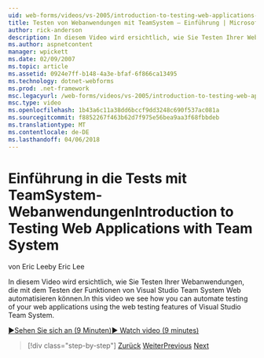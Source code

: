 ```yaml
---
uid: web-forms/videos/vs-2005/introduction-to-testing-web-applications-with-team-system
title: Testen von Webanwendungen mit TeamSystem – Einführung | Microsoft Docs
author: rick-anderson
description: In diesem Video wird ersichtlich, wie Sie Testen Ihrer Webanwendungen, die mit dem Testen der Funktionen von Visual Studio Team System Web automatisieren können.
ms.author: aspnetcontent
manager: wpickett
ms.date: 02/09/2007
ms.topic: article
ms.assetid: 0924e7ff-b148-4a3e-bfaf-6f866ca13495
ms.technology: dotnet-webforms
ms.prod: .net-framework
msc.legacyurl: /web-forms/videos/vs-2005/introduction-to-testing-web-applications-with-team-system
msc.type: video
ms.openlocfilehash: 1b43a6c11a38dd6bccf9dd3248c690f537ac081a
ms.sourcegitcommit: f8852267f463b62d7f975e56bea9aa3f68fbbdeb
ms.translationtype: MT
ms.contentlocale: de-DE
ms.lasthandoff: 04/06/2018
---
```

<a name="introduction-to-testing-web-applications-with-team-system"></a><span data-ttu-id="6f7f9-103">Einführung in die Tests mit TeamSystem-Webanwendungen</span><span class="sxs-lookup"><span data-stu-id="6f7f9-103">Introduction to Testing Web Applications with Team System</span></span>
====================
<span data-ttu-id="6f7f9-104">von Eric Lee</span><span class="sxs-lookup"><span data-stu-id="6f7f9-104">by Eric Lee</span></span>

<span data-ttu-id="6f7f9-105">In diesem Video wird ersichtlich, wie Sie Testen Ihrer Webanwendungen, die mit dem Testen der Funktionen von Visual Studio Team System Web automatisieren können.</span><span class="sxs-lookup"><span data-stu-id="6f7f9-105">In this video we see how you can automate testing of your web applications using the web testing features of Visual Studio Team System.</span></span>

[<span data-ttu-id="6f7f9-106">&#9654;Sehen Sie sich an (9 Minuten)</span><span class="sxs-lookup"><span data-stu-id="6f7f9-106">&#9654; Watch video (9 minutes)</span></span>](https://channel9.msdn.com/Blogs/ASP-NET-Site-Videos/introduction-to-testing-web-applications-with-team-system)

> [!div class="step-by-step"]
> <span data-ttu-id="6f7f9-107">[Zurück](introduction-to-unit-testing-with-team-system.md)
> [Weiter](introduction-to-load-testing-web-applications-with-team-system.md)</span><span class="sxs-lookup"><span data-stu-id="6f7f9-107">[Previous](introduction-to-unit-testing-with-team-system.md)
[Next](introduction-to-load-testing-web-applications-with-team-system.md)</span></span>
